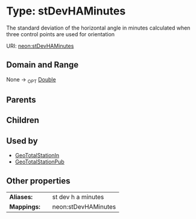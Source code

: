 
# Type: stDevHAMinutes


The standard deviation of the horizontal angle in minutes calculated when three control points are used for orientation

URI: [neon:stDevHAMinutes](https://data.neonscience.org/stDevHAMinutes)


## Domain and Range

None ->  <sub>OPT</sub> [Double](types/Double.md)

## Parents


## Children


## Used by

 * [GeoTotalStationIn](GeoTotalStationIn.md)
 * [GeoTotalStationPub](GeoTotalStationPub.md)

## Other properties

|  |  |  |
| --- | --- | --- |
| **Aliases:** | | st dev h a minutes |
| **Mappings:** | | neon:stDevHAMinutes |


